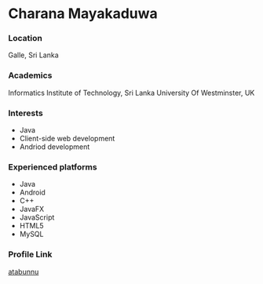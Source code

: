 # Charana Mayakaduwa

### Location

Galle, Sri Lanka

### Academics

Informatics Institute of Technology, Sri Lanka
University Of Westminster, UK

### Interests

- Java
- Client-side web development
- Andriod development

### Experienced platforms

- Java
- Android
- C++
- JavaFX
- JavaScript
- HTML5
- MySQL

### Profile Link

[atabunnu](https://github.com/atabunnu)